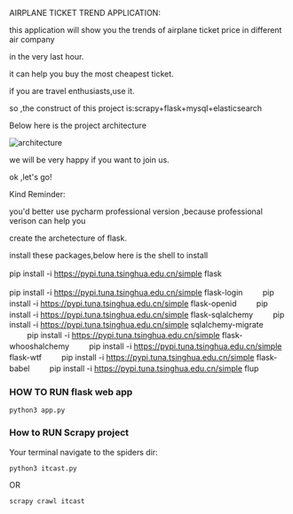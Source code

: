 AIRPLANE TICKET TREND APPLICATION:
   
   this application will show you the trends of airplane ticket price in different air company 

in the very last hour.
   
   it can help you buy the most cheapest ticket.
   
   if you are travel enthusiasts,use it.
   
   so ,the construct of this project is:scrapy+flask+mysql+elasticsearch

   Below here is the project architecture 

![architecture](./img/architecture.jpeg)

   we will be very happy if you want to join us.

   ok ,let's go!


Kind Reminder:

   you'd better use pycharm professional version ,because professional verison can help you 

create the archetecture of flask.

   install these packages,below here is the shell to install

pip install -i https://pypi.tuna.tsinghua.edu.cn/simple flask 
　　

pip install -i https://pypi.tuna.tsinghua.edu.cn/simple flask-login 　　
pip install -i https://pypi.tuna.tsinghua.edu.cn/simple flask-openid 　　
pip install -i https://pypi.tuna.tsinghua.edu.cn/simple flask-sqlalchemy 　　
pip install -i https://pypi.tuna.tsinghua.edu.cn/simple sqlalchemy-migrate 　　
pip install -i https://pypi.tuna.tsinghua.edu.cn/simple flask-whooshalchemy 　　
pip install -i https://pypi.tuna.tsinghua.edu.cn/simple flask-wtf 　　
pip install -i https://pypi.tuna.tsinghua.edu.cn/simple flask-babel 　　
pip install -i https://pypi.tuna.tsinghua.edu.cn/simple flup

### HOW TO RUN flask web app

`python3 app.py`

### How to RUN Scrapy project

Your terminal navigate to the spiders dir:

`python3 itcast.py`

OR

`scrapy crawl itcast`


